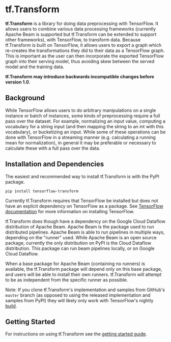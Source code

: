 # tf.Transform

**tf.Transform** is a library for doing data preprocessing with TensorFlow. It
allows users to combine various data processing frameworks (currently Apache
Beam is supported but tf.Transform can be extended to support other frameworks),
with TensorFlow, to transform data. Because tf.Transform is built on TensorFlow,
it allows users to export a graph which re-creates the transformations they did
to their data as a TensorFlow graph. This is important as the user can then
incorporate the exported TensorFlow graph into their serving model, thus
avoiding skew between the served model and the training data.

**tf.Transform may introduce backwards incompatible changes before version
1.0**.

## Background

While TensorFlow allows users to do arbitrary manipulations on a single instance
or batch of instances, some kinds of preprocessing require a full pass over the
dataset. For example, normalizing an input value, computing a vocabulary for a
string input (and then mapping the string to an int with this vocabulary), or
bucketizing an input. While some of these operations can be done with TensorFlow
in a streaming manner (e.g. calculating a running mean for normalization), in
general it may be preferable or necessary to calculate these with a full pass
over the data.

## Installation and Dependencies

The easiest and recommended way to install tf.Transform is with the PyPI
package.

`pip install tensorflow-transform`

Currently tf.Transform requires that TensorFlow be installed but does not have
an explicit dependency on TensorFlow as a package. See [TensorFlow
documentation](https://www.tensorflow.org/install/) for more information on
installing TensorFlow.

tf.Transform does though have a dependency on the Google Cloud Dataflow
distribution of Apache Beam.
Apache Beam is the package used to run distributed pipelines. Apache Beam is
able to run pipelines in multiple ways, depending on the "runner" used. While
Apache Beam is an open source package, currently the only distribution on PyPI
is the Cloud Dataflow distribution. This package can run beam pipelines locally,
or on Google Cloud Dataflow.

When a base package for Apache Beam (containing no runners) is available, the
tf.Transform package will depend only on this base package, and users will be
able to install their own runners. tf.Transform will attempt to be as
independent from the specific runner as possible.

Note: If you clone tf.Transform's implementation and samples from GitHub's
`master` branch (as opposed to using the released implementation and samples
from PyPI) they will likely only work with TensorFlow's nightly
[build](https://github.com/tensorflow/tensorflow).


## Getting Started

For instructions on using tf.Transform see the [getting started
guide](./getting_started.md).
